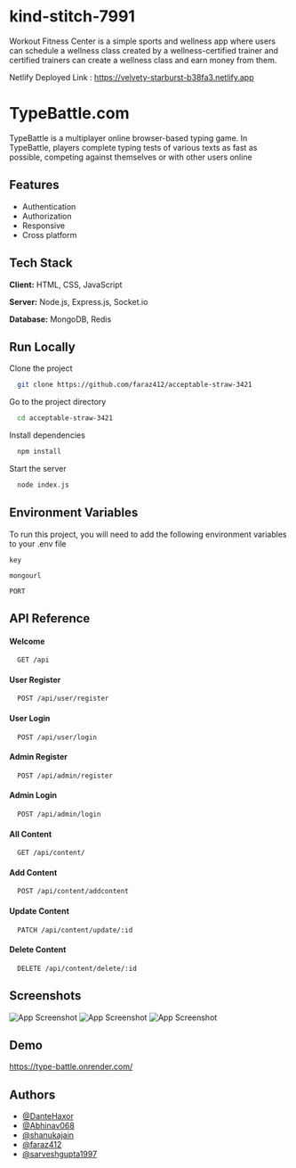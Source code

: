 # kind-stitch-7991

Workout Fitness Center is a simple sports and wellness app where users can schedule a wellness class created by a wellness-certified trainer and certified trainers can create a wellness class and earn money from them.

Netlify Deployed Link : https://velvety-starburst-b38fa3.netlify.app


# TypeBattle.com

TypeBattle is a multiplayer online browser-based typing game. In TypeBattle, players complete typing tests of various texts as fast as possible, competing against themselves or with other users online

## Features

- Authentication
- Authorization
- Responsive
- Cross platform


## Tech Stack

**Client:** HTML, CSS, JavaScript 

**Server:** Node.js, Express.js, Socket.io

**Database:** MongoDB, Redis

## Run Locally

Clone the project

```bash
  git clone https://github.com/faraz412/acceptable-straw-3421
```

Go to the project directory

```bash
  cd acceptable-straw-3421
```

Install dependencies

```bash
  npm install
```

Start the server

```bash
  node index.js
```


## Environment Variables

To run this project, you will need to add the following environment variables to your .env file

`key`

`mongourl`

`PORT`


## API Reference

#### Welcome

```http
  GET /api
```
#### User Register

```http
  POST /api/user/register
```
#### User Login

```http
  POST /api/user/login
```
#### Admin Register

```http
  POST /api/admin/register
```
#### Admin Login

```http
  POST /api/admin/login
```
#### All Content

```http
  GET /api/content/
```
#### Add Content

```http
  POST /api/content/addcontent
```
#### Update Content

```http
  PATCH /api/content/update/:id
```
#### Delete Content

```http
  DELETE /api/content/delete/:id
```

## Screenshots

![App Screenshot](https://i.imgur.com/LhQOBsU.jpeg)
![App Screenshot](https://i.imgur.com/PfAyWy4.jpeg)
![App Screenshot](https://i.imgur.com/loiArEj.jpeg)



## Demo
https://type-battle.onrender.com/
## Authors

- [@DanteHaxor](https://github.com/DanteHaxor)
- [@Abhinav068](https://github.com/Abhinav068)
- [@shanukajain](https://github.com/shanukajain)
- [@faraz412](https://github.com/faraz412)
- [@sarveshgupta1997](https://github.com/sarveshgupta1997)
